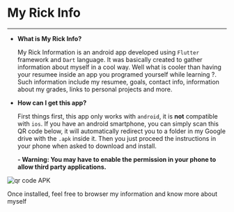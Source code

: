 # My Rick Info

---

- **What is My Rick Info?**

  My Rick Information is an android app developed using `Flutter` framework and `Dart` language. It was basically created to gather information about myself in a cool way. Well what is cooler than having your resumee inside an app you programed yourself while learning ?.
  Such information include my resumee, goals, contact info, information about my grades, links to personal projects and more.


- **How can I get this app?**

  First things first, this app only works with `android`, it is **not** compatible with `ios`.
  If you have an android smartphone, you can simply scan this QR code below, it will automatically redirect you to a folder in my Google drive with the `.apk` inside it.
  Then you just proceed the instructions in your phone when asked to download and install.
  
  **- Warning: You may have to enable the permission in your phone to allow third party applications.**
  
![qr code APK](https://user-images.githubusercontent.com/68413884/96203470-57c44d80-0f38-11eb-888c-b9a350b46388.png)

  Once installed, feel free to browser my information and know more about myself

